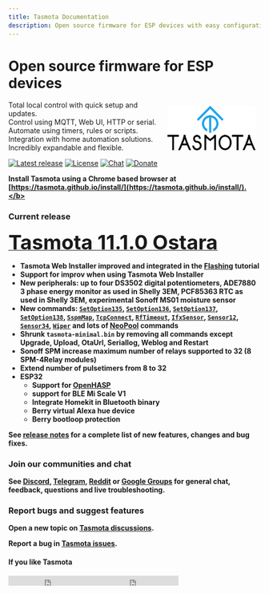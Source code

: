 ```yaml
---
title: Tasmota Documentation
description: Open source firmware for ESP devices with easy configuration using webUI, OTA updates, automation using timers or rules, expandability and entirely local control over MQTT, HTTP, serial or KNX.
---
```

# Open source firmware for ESP devices

<img style="margin: 10px 10px; float:right; width:35%" src="_media/frontlogo.svg" alt="Tasmota Logo"></img>
Total local control with quick setup and updates.    
Control using MQTT, Web UI, HTTP or serial.    
Automate using timers, rules or scripts.    
Integration with home automation solutions.    
Incredibly expandable and flexible.     

[![Latest release](https://img.shields.io/github/downloads/arendst/Tasmota/total.svg?style=flat-square&color=green)](http://ota.tasmota.com/tasmota/release)
[![License](https://img.shields.io/github/license/arendst/Tasmota.svg?style=flat-square)](https://github.com/arendst/Tasmota/blob/development/LICENSE.txt)
[![Chat](https://img.shields.io/discord/479389167382691863.svg?style=flat-square&color=blueviolet)](https://discord.gg/Ks2Kzd4)
[![Donate](https://img.shields.io/badge/donate-PayPal-blue.svg?style=flat-square)](https://paypal.me/tasmota)

<b>Install Tasmota using a Chrome based browser at [https://tasmota.github.io/install/](https://tasmota.github.io/install/).</b>    

### Current release 
<a href="http://ota.tasmota.com/tasmota/release-11.1.0/"><span style="font-size:40px;">Tasmota 11.1.0 Ostara</span></a><br>

- Tasmota Web Installer improved and integrated in the [Flashing](Getting-Started.md#flashing) tutorial
- Support for improv when using Tasmota Web Installer
- New peripherals: up to four DS3502 digital potentiometers, ADE7880 3 phase energy monitor as used in Shelly 3EM, PCF85363 RTC as used in Shelly 3EM, __experimental__ Sonoff MS01 moisture sensor
- New commands: [`SetOption135`](Commands.md#setoption135), [`SetOption136`](Commands.md#setoption136), [`SetOption137`](Commands.md#setoption137), [`SetOption138`](Commands.md#setoption138), [`SspmMap`](Sonoff-SPM.md#sspmmap), [`TcpConnect`](Commands.md#tcpconnect), [`RfTimeout`](Commands.md#rftimeout), [`IfxSensor`](Commands.md#ifxsensor), [`Sensor12`](Commands.md#sensor12), [`Sensor34`](Commands.md#sensor34), [`Wiper`](Commands.md#wiper) and lots of [NeoPool](NeoPool.md) commands
- Shrunk `tasmota-minimal.bin` by removing all commands except Upgrade, Upload, OtaUrl, Seriallog, Weblog and Restart
- Sonoff SPM increase maximum number of relays supported to 32 (8 SPM-4Relay modules)
- Extend number of pulsetimers from 8 to 32
- ESP32
    - Support for [OpenHASP](OpenHASP.md)
    - support for BLE Mi Scale V1
    - Integrate Homekit in Bluetooth binary
    - Berry virtual Alexa hue device
    - Berry bootloop protection

See [release notes](https://github.com/arendst/Tasmota/releases/tag/v11.1.0) for a complete list of new features, changes and bug fixes.

### Join our communities and chat
See [Discord](https://discord.gg/Ks2Kzd4), [Telegram](https://t.me/tasmota), [Reddit](https://www.reddit.com/r/tasmota/) or [Google Groups](https://groups.google.com/d/forum/sonoffusers) for general chat, feedback, questions and live troubleshooting.

### Report bugs and suggest features
Open a new topic on [Tasmota discussions](https://github.com/arendst/Tasmota/discussions).

Report a bug in [Tasmota issues](https://github.com/arendst/Tasmota/issues).

#### If you like Tasmota
<iframe src="https://ghbtns.com/github-btn.html?user=arendst&repo=tasmota&type=star&count=true" frameborder="0" scrolling="0" width="170px" height="20px"></iframe><iframe src="https://ghbtns.com/github-btn.html?user=arendst&repo=tasmota&type=fork&count=true" frameborder="0" scrolling="0" width="170px" height="20px"></iframe> 
